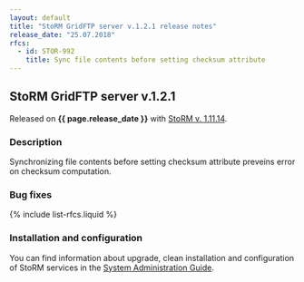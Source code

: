 ```yaml
---
layout: default
title: "StoRM GridFTP server v.1.2.1 release notes"
release_date: "25.07.2018"
rfcs:
  - id: STOR-992	
    title: Sync file contents before setting checksum attribute
---
```


## StoRM GridFTP server v.1.2.1

Released on **{{ page.release_date }}** with [StoRM v. 1.11.14][release-notes].

### Description

Synchronizing file contents before setting checksum attribute preveins error on checksum computation. 

### Bug fixes

{% include list-rfcs.liquid %}

### Installation and configuration

You can find information about upgrade, clean installation and configuration of
StoRM services in the [System Administration Guide][storm-sysadmin-guide].

[release-notes]: {{site.baseurl}}/release-notes/StoRM-v1.11.14.html
[storm-sysadmin-guide]: {{site.baseurl}}/documentation/sysadmin-guide/1.11.14